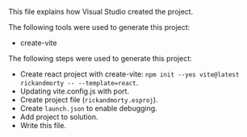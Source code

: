 This file explains how Visual Studio created the project.

The following tools were used to generate this project:
- create-vite

The following steps were used to generate this project:
- Create react project with create-vite: `npm init --yes vite@latest rickandmorty -- --template=react`.
- Updating vite.config.js with port.
- Create project file (`rickandmorty.esproj`).
- Create `launch.json` to enable debugging.
- Add project to solution.
- Write this file.
